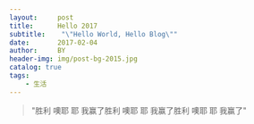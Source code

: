 ```yaml
---
layout:     post
title:      Hello 2017
subtitle:    "\"Hello World, Hello Blog\""
date:       2017-02-04
author:     BY
header-img: img/post-bg-2015.jpg
catalog: true
tags:
    - 生活
---
```


>"胜利 噢耶 耶 我赢了胜利 噢耶 耶 我赢了胜利 噢耶 耶 我赢了"
